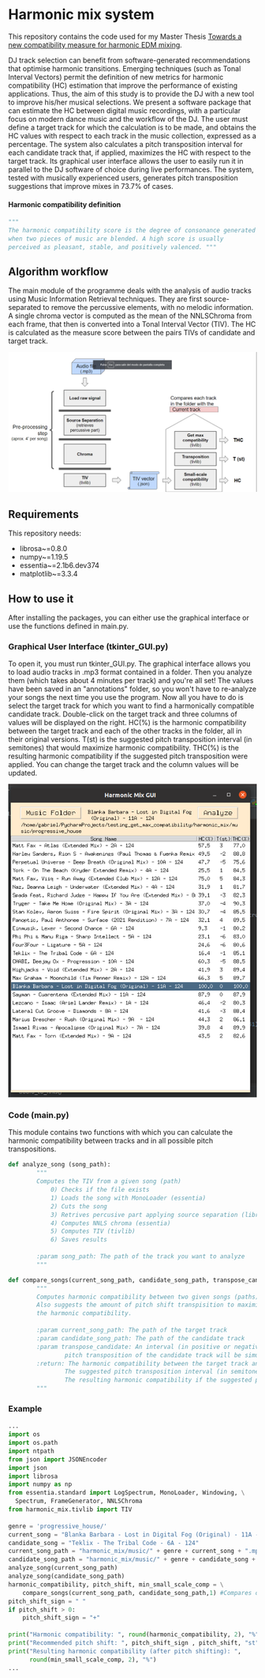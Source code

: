 
<!-- README.md is generated from README.Rmd. Please edit that file -->

# Harmonic mix system

This repository contains the code used for my Master Thesis [Towards a new compatibility measure for harmonic EDM mixing](https://zenodo.org/record/5554688#.YiaRT4MzZNh).

DJ track selection can benefit from software-generated recommendations that optimise harmonic transitions. Emerging techniques (such as Tonal Interval Vectors) permit the definition of new metrics for harmonic compatibility (HC) estimation that improve the performance of existing applications. Thus, the aim of this study is to provide the DJ with a new tool to improve his/her musical selections. We present a software package that can estimate the HC between digital music recordings, with a particular focus on modern dance music and the workflow of the DJ. The user must define a target track for which the calculation is to be made, and obtains the HC values with respect to each track in the music collection, expressed as a percentage. The system also calculates a pitch transposition interval for each candidate track that, if applied, maximizes the HC with respect to the target track. Its graphical user interface allows the user to easily run it in parallel to the DJ software of choice during live performances. The system, tested with musically experienced users, generates pitch transposition suggestions that improve mixes in 73.7% of cases.

#### Harmonic compatibility definition
```python
"""
The harmonic compatibility score is the degree of consonance generated 
when two pieces of music are blended. A high score is usually 
perceived as pleasant, stable, and positively valenced. """
```

## Algorithm workflow

The main module of the programme deals with the analysis of audio tracks using Music Information Retrieval techniques. They are first source-separated to remove the percussive elements, with no melodic information. A single chroma vector is computed as the mean of the NNLSChroma from each frame, that then is converted into a Tonal Interval Vector (TIV). The HC is calculated as the measure score between the pairs TIVs of candidate and target track. 

![Image with the algorithm tree](media/workflow.png)

## Requirements
This repository needs:

* librosa~=0.8.0
* numpy~=1.19.5
* essentia~=2.1b6.dev374
* matplotlib~=3.3.4

## How to use it

After installing the packages, you can either use the graphical interface or use the functions defined in main.py.

### Graphical User Interface (tkinter_GUI.py)

To open it, you must run tkinter_GUI.py. The graphical interface allows you to load audio tracks in .mp3 format contained in a folder. Then you analyze them (which takes about 4 minutes per track) and you're all set! The values have been saved in an "annotations" folder, so you won't have to re-analyze your songs the next time you use the program. Now all you have to do is select the target track for which you want to find a harmonically compatible candidate track. Double-click on the target track and three columns of values will be displayed on the right. HC(%) is the harmonic compatibility between the target track and each of the other tracks in the folder, all in their original versions. T(st) is the suggested pitch transposition interval (in semitones) that would maximize harmonic compatibility. THC(%) is the resulting harmonic compatibility if the suggested pitch transposition were applied. You can change the target track and the column values will be updated.

![Image with the algorithm tree](media/gui.png)

### Code (main.py)

This module contains two functions with which you can calculate the harmonic compatibility between tracks and in all possible pitch transpositions.

```python
def analyze_song (song_path):
        """
        Computes the TIV from a given song (path)
            0) Checks if the file exists
            1) Loads the song with MonoLoader (essentia)
            2) Cuts the song
            3) Retrives percusive part applying source separation (librosa)
            4) Computes NNLS chroma (essentia)
            5) Computes TIV (tivlib)
            6) Saves results

        :param song_path: The path of the track you want to analyze
        """
```

```python
def compare_songs(current_song_path, candidate_song_path, transpose_candidate=0):
        """
        Computes harmonic compatibility between two given songs (paths). 
        Also suggests the amount of pitch shift transpisition to maximize 
        the harmonic compatibility.
        
        :param current_song_path: The path of the target track
        :param candidate_song_path: The path of the candidate track
        :param transpose_candidate: An interval (in positive or negative semitones) with which the 
                pitch transposition of the candidate track will be simulated. Default zero.
        :return: The harmonic compatibility between the target track and each of the other tracks in the folder, all in their original versions. 
                The suggested pitch transposition interval (in semitones) that would maximize harmonic compatibility. 
                The resulting harmonic compatibility if the suggested pitch transposition were applied.
        """
```

### Example
```python
...
import os
import os.path
import ntpath
from json import JSONEncoder
import json
import librosa
import numpy as np
from essentia.standard import LogSpectrum, MonoLoader, Windowing, \
  Spectrum, FrameGenerator, NNLSChroma
from harmonic_mix.tivlib import TIV

genre = 'progressive_house/'
current_song = "Blanka Barbara - Lost in Digital Fog (Original) - 11A - 124"
candidate_song = "Teklix - The Tribal Code - 6A - 124"
current_song_path = "harmonic_mix/music/" + genre + current_song + ".mp3"
candidate_song_path = "harmonic_mix/music/" + genre + candidate_song + ".mp3"
analyze_song(current_song_path)
analyze_song(candidate_song_path)
harmonic_compatibility, pitch_shift, min_small_scale_comp = \
    compare_songs(current_song_path, candidate_song_path,1) #Compares original version of current song with one semitone pitch shifted version of the candidate song.
pitch_shift_sign = " "
if pitch_shift > 0:
    pitch_shift_sign = "+"

print("Harmonic compatibility: ", round(harmonic_compatibility, 2), "%")
print("Recommended pitch shift: ", pitch_shift_sign , pitch_shift, "st")
print("Resulting harmonic compatibility (after pitch shifting): ",
      round(min_small_scale_comp, 2), "%")
...
```
